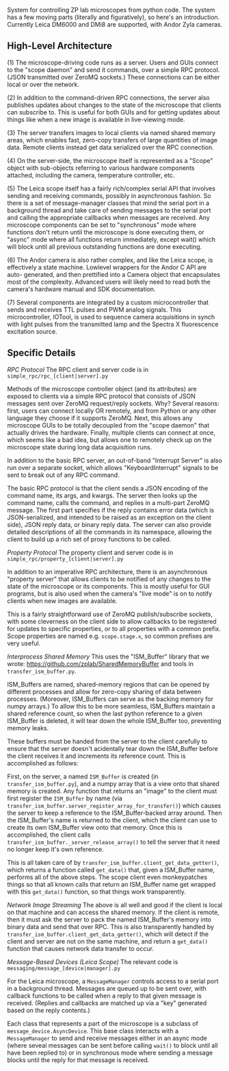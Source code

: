 System for controlling ZP lab microscopes from python code. The system has a few moving parts (literally and figuratively), so here's an introduction.
Currently Leica DM6000 and DMi8 are supported, with Andor Zyla cameras.

High-Level Architecture
-----------------------
(1) The microscope-driving code runs as a server. Users and GUIs connect to
the "scope daemon" and send it commands, over a simple RPC protocol. (JSON
transmitted over ZeroMQ sockets.) These connections can be either local or over
the network.

(2) In addition to the command-driven RPC connections, the server also publishes
updates about changes to the state of the microscope that clients can subscribe
to. This is useful for both GUIs and for getting updates about things like when
a new image is available in live-viewing mode.

(3) The server transfers images to local clients via named shared memory areas,
which enables fast, zero-copy transfers of large quantities of image data.
Remote clients instead get data serialized over the RPC connection.

(4) On the server-side, the microscope itself is represented as a "Scope"
object with sub-objects referring to various hardware components attached,
including the camera, temperature controller, etc.

(5) The Leica scope itself has a fairly rich/complex serial API that involves
sending and receiving commands, possibly in asynchronous fashion. So there is a
set of message-manager classes that mind the serial port in a background thread
and take care of sending messages to the serial port and calling the
appropriate callbacks when messages are received. Any microscope components can
be set to "synchronous" mode where functions don't return until the microscope
is done executing them, or "async" mode where all functions return immediately,
except wait() which will block until all previous outstanding functions are
done executing.

(6) The Andor camera is also rather complex, and like the Leica scope, is
effectively a state machine. Lowlevel wrappers for the Andor C API are auto-
generated, and then prettified into a Camera object that encapsulates most
of the complexity. Advanced users will likely need to read both the camera's
hardware manual and SDK documentation.

(7) Several components are integrated by a custom microcontroller that sends
and receives TTL pulses and PWM analog signals. This microcontroller, IOTool,
is used to sequence camera acquisitions in synch with light pulses from the
transmitted lamp and the Spectra X fluorescence excitation source.

Specific Details
----------------

*RPC Protocol*
The RPC client and server code is in `simple_rpc/rpc_[client|server].py`

Methods of the microscope controller object (and its attributes) are exposed to
clients via a simple RPC protocol that consists of JSON messages sent over
ZeroMQ request/reply sockets. Why? Several reasons: first, users can connect
locally OR remotely, and from Python or any other language they choose if it
supports ZeroMQ. Next, this allows any microscope GUIs to be totally decoupled
from the "scope daemon" that actually drives the hardware. Finally, multiple
clients can connect at once, which seems like a bad idea, but allows one to
remotely check up on the microscope state during long data acquisition runs.

In addition to the basic RPC server, an out-of-band "Interrupt Server" is also
run over a separate socket, which allows "KeyboardInterrupt" signals to be sent
to break out of any RPC command.

The basic RPC protocol is that the client sends a JSON encoding of the command
name, its args, and kwargs. The server then looks up the command name, calls
the command, and replies in a multi-part ZeroMQ message. The first part
specifies if the reply contains error data (which is JSON-serialized, and
intended to be raised as an exception on the client side), JSON reply data, or
binary reply data. The server can also provide detailed descriptions of all the
commands in its namespace, allowing the client to build up a rich set of proxy
functions to be called.

*Property Protocol*
The property client and server code is in `simple_rpc/property_[client|server].py`

In addition to an imperative RPC architecture, there is an asynchronous
"property server" that allows clients to be notified of any changes to the state
of the microscope or its components. This is mostly useful for GUI programs, but
is also used when the camera's "live mode" is on to notify clients when new
images are available.

This is a fairly straightforward use of ZeroMQ publish/subscribe sockets, with
some cleverness on the client side to allow callbacks to be registered for
updates to specific properties, or to all properties with a common prefix. Scope
properties are named e.g. `scope.stage.x`, so common prefixes are very useful.

*Interprocess Shared Memory*
This uses the "ISM_Buffer" library that we wrote:
https://github.com/zplab/SharedMemoryBuffer
and tools in `transfer_ism_buffer.py`.

ISM_Buffers are named, shared-memory regions that can be opened by different
processes and allow for zero-copy sharing of data between processes. (Moreover,
ISM_Buffers can serve as the backing memory for numpy arrays.) To allow this to
be more seamless, ISM_Buffers maintain a shared reference count, so when the
last python reference to a given ISM_Buffer is deleted, it will tear down the
whole ISM_Buffer too, preventing memory leaks.

These buffers must be handed from the server to the client carefully to ensure
that the server doesn't acidentally tear down the ISM_Buffer before the client
receives it and increments its reference count. This is accomplished as follows:

First, on the server, a named `ISM_Buffer` is created (in `transfer_ism_buffer.py`),
and a numpy array that is a view onto that shared memory is created. Any
function that returns an "image" to the client must first register the
`ISM_Buffer` by name (via `transfer_ism_buffer.server_register_array_for_transfer()`) which causes
the server to keep a reference to the ISM_Buffer-backed array around. Then the
ISM_Buffer's name is returned to the client, which the client can use to create
its own ISM_Buffer view onto that memory. Once this is accomplished, the client
calls `transfer_ism_buffer._server_release_array()` to tell the server that it need
no longer keep it's own reference.

This is all taken care of by `transfer_ism_buffer.client_get_data_getter()`, which
returns a function called `get_data()` that, given a ISM_Buffer name, performs
all of the above steps. The scope client even monkeypatches things so that all
known calls that return an ISM_Buffer name get wrapped with this `get_data()`
function, so that things work transparently.

*Network Image Streaming*
The above is all well and good if the client is local on that machine and can
access the shared memory. If the client is remote, then it must ask the server
to pack the named ISM_Buffer's memory into binary data and send that over RPC.
This is also transparently handled by
`transfer_ism_buffer.client_get_data_getter()`, which will detect if the client and
server are not on the same machine, and return a `get_data()` function that
causes network data transfer to occur.

*Message-Based Devices (Leica Scope)*
The relevant code is `messaging/message_[device|manager].py`

For the Leica microscope, a `MessageManager` controls access to a serial port in
a background thread. Messages are queued up to be sent over, with callback
functions to be called when a reply to that given message is received. (Replies
and callbacks are matched up via a "key" generated based on the reply contents.)

Each class that represents a part of the microscope is a subclass of
`message_device.AsyncDevice`. This base class interacts with a `MessageManager` to
send and receive messages either in an async mode (where seveal messages can be
sent before calling `wait()` to block until all have been replied to) or in
synchronous mode where sending a message blocks until the reply for that
message is received.
